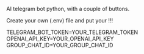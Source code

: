 AI telegram bot python, with a couple of buttons.

Create your own (.env) file and put your !!!

TELEGRAM_BOT_TOKEN=YOUR_TELEGRAM_TOKEN
OPENAI_API_KEY=YOUR_OPENAI_API_KEY
GROUP_CHAT_ID=YOUR_GROUP_CHAT_ID

